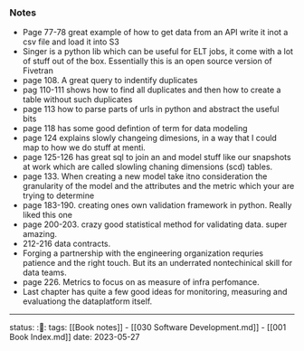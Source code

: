 
### Notes
- Page 77-78 great example of how to get data from an API write it inot a csv
  file and load it into S3
- Singer is a python lib which can be useful for ELT jobs, it come with a lot of
  stuff out of the box. Essentially this is an open source version of Fivetran
- page 108. A great query to indentify duplicates
- pag 110-111 shows how to find all duplicates and then how to create a table
  without such duplicates
- page 113 how to parse parts of urls in python and abstract the useful bits
- page 118 has some good defintion of term for data modeling
- page 124 explains slowly changeing dimesions, in a way that I could map to
  how we do stuff at menti.
- page 125-126 has great sql to join an and model stuff like our snapshots at
  work which are called slowling chaning dimensions (scd) tables.
- page 133. When creating a new model take itno consideration the granularity of
  the model and the attributes and the metric which your are trying to determine
- page 183-190. creating ones own validation framework in python. Really liked this
  one
- page 200-203. crazy good statistical method for validating data. super
  amazing.
- 212-216 data contracts.
- Forging a partnership with the engineering organization requries patience and
  the right touch. But its an underrated nontechinical skill for data teams.
- page 226. Metrics to focus on as measure of infra perfomance.
- Last chapter has quite a few good ideas for monitoring, measuring and
  evaluationg the dataplatform itself. 

---
status: :📖:
tags: [[Book notes]] - [[030 Software Development.md]] - [[001 Book Index.md]]
date: 2023-05-27

